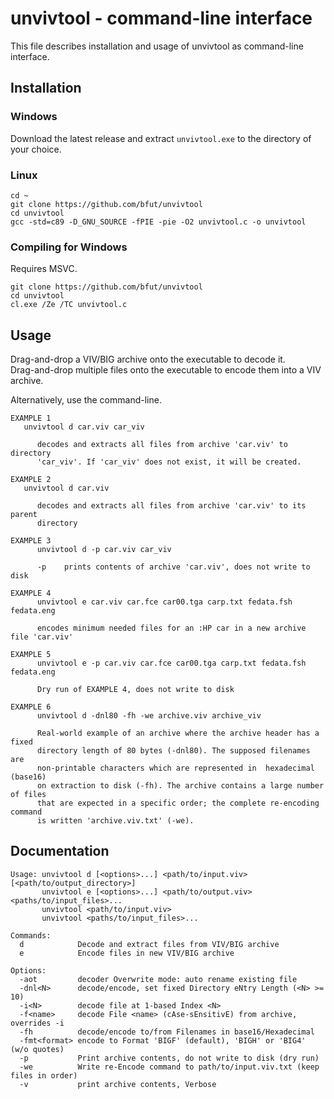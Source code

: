 # unvivtool - command-line interface
This file describes installation and usage of unvivtool as command-line interface.

## Installation
### Windows
Download the latest release and extract ```unvivtool.exe``` to the directory of your choice.

### Linux
```
cd ~
git clone https://github.com/bfut/unvivtool
cd unvivtool
gcc -std=c89 -D_GNU_SOURCE -fPIE -pie -O2 unvivtool.c -o unvivtool
```
### Compiling for Windows
Requires MSVC.
```
git clone https://github.com/bfut/unvivtool
cd unvivtool
cl.exe /Ze /TC unvivtool.c
```
## Usage
Drag-and-drop a VIV/BIG archive onto the executable to decode it.<br>
Drag-and-drop multiple files onto the executable to encode them into a VIV archive.

Alternatively, use the command-line.
```
EXAMPLE 1
   unvivtool d car.viv car_viv

      decodes and extracts all files from archive 'car.viv' to directory
      'car_viv'. If 'car_viv' does not exist, it will be created.

EXAMPLE 2
   unvivtool d car.viv

      decodes and extracts all files from archive 'car.viv' to its parent
      directory

EXAMPLE 3
      unvivtool d -p car.viv car_viv

      -p    prints contents of archive 'car.viv', does not write to disk

EXAMPLE 4
      unvivtool e car.viv car.fce car00.tga carp.txt fedata.fsh fedata.eng

      encodes minimum needed files for an :HP car in a new archive file 'car.viv'

EXAMPLE 5
      unvivtool e -p car.viv car.fce car00.tga carp.txt fedata.fsh fedata.eng

      Dry run of EXAMPLE 4, does not write to disk

EXAMPLE 6
      unvivtool d -dnl80 -fh -we archive.viv archive_viv

      Real-world example of an archive where the archive header has a fixed
      directory length of 80 bytes (-dnl80). The supposed filenames are
      non-printable characters which are represented in  hexadecimal (base16)
      on extraction to disk (-fh). The archive contains a large number of files
      that are expected in a specific order; the complete re-encoding command
      is written 'archive.viv.txt' (-we).
```

## Documentation
```
Usage: unvivtool d [<options>...] <path/to/input.viv> [<path/to/output_directory>]
       unvivtool e [<options>...] <path/to/output.viv> <paths/to/input_files>...
       unvivtool <path/to/input.viv>
       unvivtool <paths/to/input_files>...

Commands:
  d            Decode and extract files from VIV/BIG archive
  e            Encode files in new VIV/BIG archive

Options:
  -aot         decoder Overwrite mode: auto rename existing file
  -dnl<N>      decode/encode, set fixed Directory eNtry Length (<N> >= 10)
  -i<N>        decode file at 1-based Index <N>
  -f<name>     decode File <name> (cAse-sEnsitivE) from archive, overrides -i
  -fh          decode/encode to/from Filenames in base16/Hexadecimal
  -fmt<format> encode to Format 'BIGF' (default), 'BIGH' or 'BIG4' (w/o quotes)
  -p           Print archive contents, do not write to disk (dry run)
  -we          Write re-Encode command to path/to/input.viv.txt (keep files in order)
  -v           print archive contents, Verbose
```
